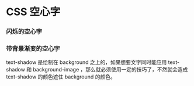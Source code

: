 <!-- config.time: 2015-09-02 -->
<!-- config.brief: text-shadow 是绘制在 background 之上的，如果想要文字同时能应用 text-shadow 和 background-image ，那么就必须使用一定的技巧了，不然就会造成 text-shadow 的颜色遮住 background 的颜色。 -->
# CSS 空心字

### 闪烁的空心字
<div class="demo" name="空心字1.html"></div>

### 带背景渐变的空心字
<div class="demo" name="空心字2.html"></div>

text-shadow 是绘制在 background 之上的，如果想要文字同时能应用 text-shadow 和 background-image ，那么就必须使用一定的技巧了，不然就会造成 text-shadow 的颜色遮住 background 的颜色。